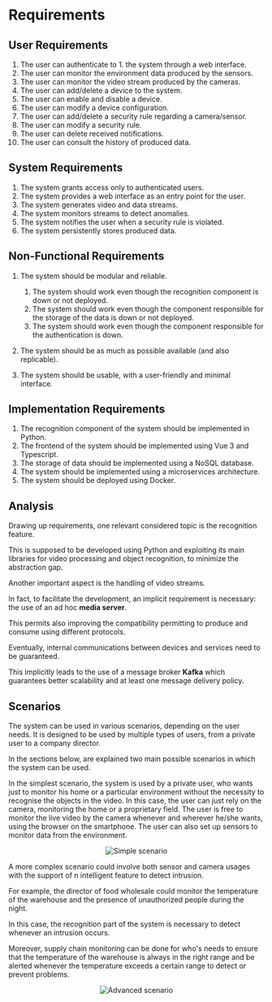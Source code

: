 # Requirements

## User Requirements

1. The user can authenticate to 1. the system through a web interface.
2. The user can monitor the environment data produced by the sensors.
3. The user can monitor the video stream produced by the cameras.
4. The user can add/delete a device to the system.
5. The user can enable and disable a device.
6. The user can modify a device configuration.
7. The user can add/delete a security rule regarding a camera/sensor.
8. The user can modify a security rule.
9. The user can delete received notifications.
10. The user can consult the history of produced data.

## System Requirements

1. The system grants access only to authenticated users.
2. The system provides a web interface as an entry point for the user.
3. The system generates video and data streams.
4. The system monitors streams to detect anomalies.
5. The system notifies the user when a security rule is violated.
6. The system persistently stores produced data.

## Non-Functional Requirements

1. The system should be modular and reliable.

    1. The system should work even though the recognition component is down or not deployed.
    2. The system should work even though the component responsible for the storage of the data is down or not deployed.
    3. The system should work even though the component responsible for the authentication is down.

2. The system should be as much as possible available (and also replicable).
3. The system should be usable, with a user-friendly and minimal interface.

## Implementation Requirements

1. The recognition component of the system should be implemented in Python.
2. The frontend of the system should be implemented using Vue 3 and Typescript.
3. The storage of data should be implemented using a NoSQL database.
4. The system should be implemented using a microservices architecture.
5. The system should be deployed using Docker.

## Analysis

Drawing up requirements, one relevant considered topic is the recognition feature.

This is supposed to be developed using Python and exploiting its main libraries for video processing and object recognition, to minimize the abstraction gap.

Another important aspect is the handling of video streams.

In fact, to facilitate the development, an implicit requirement is necessary: the use of an ad hoc **media server**.

This permits also improving the compatibility permitting to produce and consume using different protocols.

Eventually, internal communications between devices and services need to be guaranteed.

This implicitly leads to the use of a message broker **Kafka** which guarantees better scalability and at least one message delivery policy.

## Scenarios

The system can be used in various scenarios, depending on the user needs.
It is designed to be used by multiple types of users, from a private user to a company director.

In the sections below, are explained two main possible scenarios in which the system can be used.

In the simplest scenario, the system is used by a private user, who wants just to monitor his home or a particular
environment without the necessity to recognise the objects in the video.
In this case, the user can just rely on the camera, monitoring the home or a proprietary field.
The user is free to monitor the live video by the camera whenever and wherever he/she wants, using the browser on the smartphone.
The user can also set up sensors to monitor data from the environment.

<p align="center">
    <img src="../ds-report/img/simple-use-case.png" style={{ "width": "50%" }} alt="Simple scenario"/>
</p>

A more complex scenario could involve both sensor and camera usages with the support of n intelligent feature to detect intrusion.

For example, the director of food wholesale could monitor the temperature of the warehouse and the presence of unauthorized people during the night.

In this case, the recognition part of the system is necessary to detect whenever an intrusion occurs.

Moreover, supply chain monitoring can be done for who's needs to ensure that the temperature of
the warehouse is always in the right range and be alerted whenever the temperature exceeds a certain range to detect or
prevent problems.

<p align="center">
    <img src="../ds-report/img/advanced-use-case.png" style={{ "width": "50%" }} alt="Advanced scenario"/>
</p>

